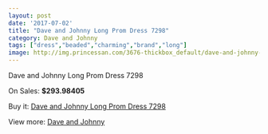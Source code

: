 ```yaml
---
layout: post
date: '2017-07-02'
title: "Dave and Johnny Long Prom Dress 7298"
category: Dave and Johnny
tags: ["dress","beaded","charming","brand","long"]
image: http://img.princessan.com/3676-thickbox_default/dave-and-johnny-long-prom-dress-7298.jpg
---
```

Dave and Johnny Long Prom Dress 7298

On Sales: **$293.98405**
<a href="https://www.princessan.com/en/dave-and-johnny/1683-dave-and-johnny-long-prom-dress-7298.html"><amp-img layout="responsive" width="600" height="600" src="//img.princessan.com/3676-thickbox_default/dave-and-johnny-long-prom-dress-7298.jpg" alt="Dave and Johnny Long Prom Dress 7298 0" /></a>
<a href="https://www.princessan.com/en/dave-and-johnny/1683-dave-and-johnny-long-prom-dress-7298.html"><amp-img layout="responsive" width="600" height="600" src="//img.princessan.com/3677-thickbox_default/dave-and-johnny-long-prom-dress-7298.jpg" alt="Dave and Johnny Long Prom Dress 7298 1" /></a>

Buy it: [Dave and Johnny Long Prom Dress 7298](https://www.princessan.com/en/dave-and-johnny/1683-dave-and-johnny-long-prom-dress-7298.html "Dave and Johnny Long Prom Dress 7298")

View more: [Dave and Johnny](https://www.princessan.com/en/16-dave-and-johnny "Dave and Johnny")